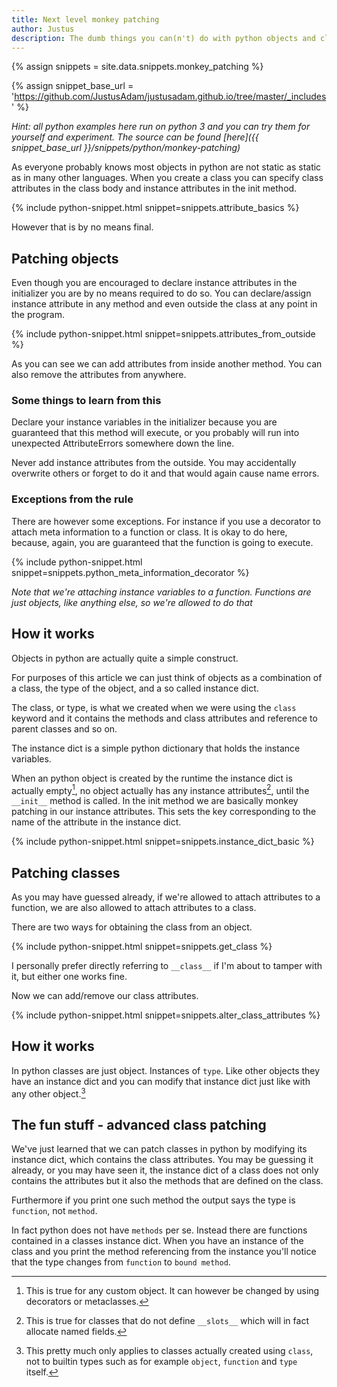 ```yaml
---
title: Next level monkey patching
author: Justus
description: The dumb things you can(n't) do with python objects and classes
---
```


{% assign snippets = site.data.snippets.monkey_patching %}

{% assign snippet_base_url = 'https://github.com/JustusAdam/justusadam.github.io/tree/master/_includes' %}

*Hint: all python examples here run on python 3 and you can try them for yourself and experiment.
The source can be found [here]({{ snippet_base_url }}/snippets/python/monkey-patching)*

As everyone probably knows most objects in python are not static as static as in many other languages. When you create a class you can specify class attributes in the class body and instance attributes in the init method.

{% include python-snippet.html snippet=snippets.attribute_basics %}


However that is by no means final.

## Patching objects

Even though you are encouraged to declare instance attributes in the initializer you are by no means required to do so. You can declare/assign instance attribute in any method and even outside the class at any point in the program.

{% include python-snippet.html snippet=snippets.attributes_from_outside %}

As you can see we can add attributes from inside another method. You can also remove the attributes from anywhere.

### Some things to learn from this

Declare your instance variables in the initializer because you are guaranteed that this method will execute, or you probably will run into unexpected AttributeErrors somewhere down the line.

Never add instance attributes from the outside. You may accidentally overwrite others or forget to do it and that would again cause name errors.

### Exceptions from the rule

There are however some exceptions. For instance if you use a decorator to attach meta information to a function or class. It is okay to do here, because, again, you are guaranteed that the function is going to execute.

{% include python-snippet.html snippet=snippets.python_meta_information_decorator %}


*Note that we're attaching instance variables to a function. Functions are just objects, like anything else, so we're allowed to do that*

## How it works

Objects in python are actually quite a simple construct.

For purposes of this article we can just think of objects as a combination of a class, the type of the object, and a so called instance dict.

The class, or type, is what we created when we were using the `class` keyword and it contains the methods and class attributes and reference to parent classes and so on.

The instance dict is a simple python dictionary that holds the instance variables.

When an python object is created by the runtime the instance dict is actually empty[^instance_dict_init], no object actually has any instance attributes[^slots], until the `__init__` method is called. In the init method we are basically monkey patching in our instance attributes. This sets the key corresponding to the name of the attribute in the instance dict.

[^instance_dict_init]:
    This is true for any custom object. It can however be changed by using decorators or metaclasses.

[^slots]:
    This is true for classes that do not define `__slots__` which will in fact allocate named fields.

{% include python-snippet.html snippet=snippets.instance_dict_basic %}

## Patching classes

As you may have guessed already, if we're allowed to attach attributes to a function, we are also allowed to attach attributes to a class.

There are two ways for obtaining the class from an object.

{% include python-snippet.html snippet=snippets.get_class %}

I personally prefer directly referring to `__class__` if I'm about to tamper with it, but either one works fine.

Now we can add/remove our class attributes.

{% include python-snippet.html snippet=snippets.alter_class_attributes %}

## How it works

In python classes are just object. Instances of `type`. Like other objects they have an instance dict and you can modify that instance dict just like with any other object.[^class_dict_limits]

[^class_dict_limits]:
    This pretty much only applies to classes actually created using `class`, not to builtin types such as for example `object`, `function` and `type` itself.

## The fun stuff - advanced class patching

We've just learned that we can patch classes in python by modifying its instance dict, which contains the class attributes. You may be guessing it already, or you may have seen it, the instance dict of a class does not only contains the attributes but it also the methods that are defined on the class.

Furthermore if you print one such method the output says the type is `function`, not `method`.

In fact python does not have `methods` per se. Instead there are functions contained in a classes instance dict. When you have an instance of the class and you print the method referencing from the instance you'll notice that the type changes from `function` to `bound method`.
